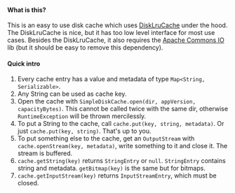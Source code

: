 #### What is this?

This is an easy to use disk cache which uses [DiskLruCache](https://github.com/JakeWharton/DiskLruCache) under the hood. The DiskLruCache is nice, but it has too low level interface for most use cases. Besides the DiskLruCache, it also requires the [Apache Commons IO](http://commons.apache.org/proper/commons-io) lib (but it should be easy to remove this dependency).

#### Quick intro

1. Every cache entry has a value and metadata of type `Map<String, Serializable>`.
1. Any String can be used as cache key.
1. Open the cache with `SimpleDiskCache.open(dir, appVersion, capacityBytes)`. This cannot be called twice with the same dir, otherwise `RuntimeException` will be thrown mercilessly.
1. To put a String to the cache, call `cache.put(key, string, metadata)`. Or just `cache.put(key, string)`. That's up to you.
1. To put something else to the cache, get an `OutputStream` with `cache.openStream(key, metadata)`, write something to it and close it. The stream is buffered.
1. `cache.getString(key)` returns `StringEntry` or `null`. `StringEntry` contains string and metadata. `getBitmap(key)` is the same but for bitmaps.
1. `cache.getInputStream(key)` returns `InputStreamEntry`, which must be closed.
